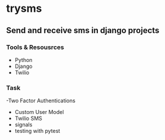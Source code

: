# trysms
## Send and receive sms in django projects
### Tools & Resousrces
- Python
- Django
- Twilio

### Task
-Two Factor Authentications
- Custom User Model
- Twilio SMS
- signals
- testing with pytest

